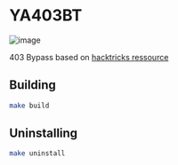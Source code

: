 # YA403BT

![image](https://media.discordapp.net/attachments/980849328803438677/1055885479792357467/image.png)

403 Bypass based on [hacktricks ressource](https://book.hacktricks.xyz/network-services-pentesting/pentesting-web/403-and-401-bypasses)

## Building

```bash
make build
```

## Uninstalling

```bash
make uninstall
```

